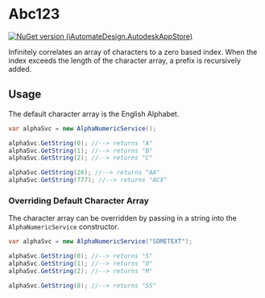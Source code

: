 # Abc123

[![NuGet version (iAutomateDesign.AutodeskAppStore)](https://buildstats.info/nuget/Abc123)](https://www.nuget.org/packages/Abc123)

Infinitely correlates an array of characters to a zero based index. When the index exceeds the length of the character array, a prefix is recursively added.

## Usage

The default character array is the English Alphabet.

```csharp
var alphaSvc = new AlphaNumericService();

alphaSvc.GetString(0); //--> returns "A"
alphaSvc.GetString(1); //--> returns "B"
alphaSvc.GetString(2); //--> returns "C"

alphaSvc.GetString(26); //--> returns "AA"
alphaSvc.GetString(777); //--> returns "ACX"
```

### Overriding Default Character Array

The character array can be overridden by passing in a string into the `AlphaNumericService` constructor.

```csharp
var alphaSvc = new AlphaNumericService("SOMETEXT");

alphaSvc.GetString(0); //--> returns "S"
alphaSvc.GetString(1); //--> returns "O"
alphaSvc.GetString(2); //--> returns "M"

alphaSvc.GetString(8); //--> returns "SS"
```